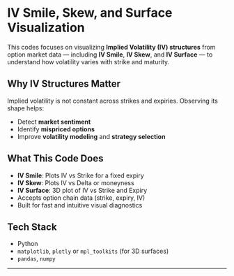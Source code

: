 # IV Smile, Skew, and Surface Visualization

This codes focuses on visualizing **Implied Volatility (IV) structures** from option market data — including **IV Smile**, **IV Skew**, and **IV Surface** — to understand how volatility varies with strike and maturity.

##  Why IV Structures Matter

Implied volatility is not constant across strikes and expiries. Observing its shape helps:

- Detect **market sentiment**
- Identify **mispriced options**
- Improve **volatility modeling** and **strategy selection**

##  What This Code Does

- **IV Smile**: Plots IV vs Strike for a fixed expiry
- **IV Skew**: Plots IV vs Delta or moneyness
- **IV Surface**: 3D plot of IV vs Strike and Expiry
- Accepts option chain data (strike, expiry, IV)
- Built for fast and intuitive visual diagnostics

##  Tech Stack

- Python
- `matplotlib`, `plotly` or `mpl_toolkits` (for 3D surfaces)
- `pandas`, `numpy`



---


